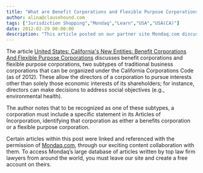```yaml
---
title: "What are Benefit Corporations and Flexible Purpose Corporations, and how are they identified?"
author: alina@clausehound.com
tags: ["Jurisdiction Shopping","Mondaq","Learn","USA","USA(CA)"]
date: 2012-02-29 00:00:00
description: "This article posted on our partner site Mondaq.com discusses benefit corporations and flexible purpose corporations, two subtypes of traditional business corporations that can be organized under the the California Corporations Code (as of 2012)."
---
```


The article [United States: California's New Entities: Benefit Corporations And Flexible Purpose Corporations](http://www.mondaq.com/unitedstates/x/166230/Corporate+Company+Law/Californias+New+Entities+Benefit+Corporations+And+Flexible+Purpose+Corporations) discusses benefit corporations and flexible purpose corporations, two subtypes of traditional business corporations that can be organized under the California Corporations Code (as of 2012). These allow the directors of a corporation to pursue interests other than solely those economic interests of its shareholders; for instance, directors can make decisions to address social objectives (e.g., environmental health).

The author notes that to be recognized as one of these subtypes, a corporation must include a specific statement in its Articles of Incorporation, identifying that corporation as either a benefits corporation or a flexible purpose corporation.

Certain articles within this post were linked and referenced with the permission of [Mondaq.com](https://www.mondaq.com/?clear=true), through our exciting content collaboration with them.  To access Mondaq’s large database of articles written by top law firm lawyers from around the world, you must leave our site and create a free account on theirs.

